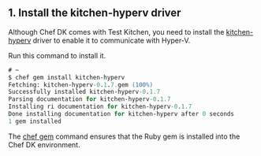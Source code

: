 ## 1. Install the kitchen-hyperv driver

Although Chef DK comes with Test Kitchen, you need to install the [kitchen-hyperv](https://github.com/test-kitchen/kitchen-hyperv) driver to enable it to communicate with Hyper-V.

Run this command to install it.

```ps
# ~
$ chef gem install kitchen-hyperv
Fetching: kitchen-hyperv-0.1.7.gem (100%)
Successfully installed kitchen-hyperv-0.1.7
Parsing documentation for kitchen-hyperv-0.1.7
Installing ri documentation for kitchen-hyperv-0.1.7
Done installing documentation for kitchen-hyperv after 0 seconds
1 gem installed
```

The [chef gem](https://docs.chef.io/ctl_chef.html#chef-gem) command ensures that the Ruby gem is installed into the Chef DK environment.
